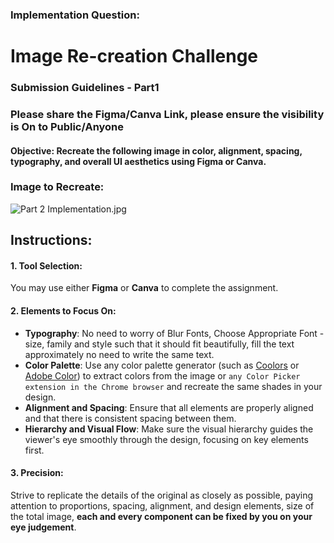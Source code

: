 ### Implementation Question:

# Image Re-creation Challenge

### Submission Guidelines - Part1

### Please share the **Figma/Canva** Link, please ensure the **visibility** is On to **Public/Anyone**

#### **Objective:** Recreate the following image in color, alignment, spacing, typography, and overall UI aesthetics using Figma or Canva.

###  **Image to Recreate:**

![Part 2 Implementation.jpg](https://masai-course.s3.ap-south-1.amazonaws.com/editor/uploads/2024-09-30/Part%202%20Implementation_607851.jpeg)


## Instructions:

#### 1. **Tool Selection**: 

You may use either **Figma** or **Canva** to complete the assignment.

####  2. **Elements to Focus On**:
   - **Typography**: No need to worry of Blur Fonts, Choose Appropriate Font - size, family and style such that it should fit beautifully, fill the text approximately no need to write the same text.
   - **Color Palette**: Use any color palette generator (such as [Coolors](https://coolors.co/) or [Adobe Color](https://color.adobe.com/)) to extract colors from the image or `any Color Picker extension in the Chrome browser` and recreate the same shades in your design.
   - **Alignment and Spacing**: Ensure that all elements are properly aligned and that there is consistent spacing between them.
   - **Hierarchy and Visual Flow**: Make sure the visual hierarchy guides the viewer's eye smoothly through the design, focusing on key elements first.

#### 3. **Precision**: 
Strive to replicate the details of the original as closely as possible, paying attention to proportions, spacing, alignment, and design elements, size of the total image, **each and every component can be fixed by you on your eye judgement**.